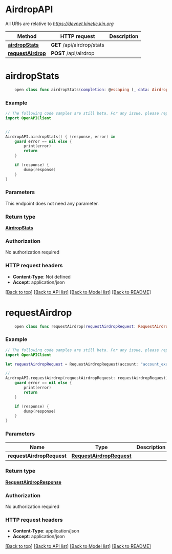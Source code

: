 # AirdropAPI

All URIs are relative to *https://devnet.kinetic.kin.org*

Method | HTTP request | Description
------------- | ------------- | -------------
[**airdropStats**](AirdropAPI.md#airdropstats) | **GET** /api/airdrop/stats | 
[**requestAirdrop**](AirdropAPI.md#requestairdrop) | **POST** /api/airdrop | 


# **airdropStats**
```swift
    open class func airdropStats(completion: @escaping (_ data: AirdropStats?, _ error: Error?) -> Void)
```



### Example
```swift
// The following code samples are still beta. For any issue, please report via http://github.com/OpenAPITools/openapi-generator/issues/new
import OpenAPIClient


// 
AirdropAPI.airdropStats() { (response, error) in
    guard error == nil else {
        print(error)
        return
    }

    if (response) {
        dump(response)
    }
}
```

### Parameters
This endpoint does not need any parameter.

### Return type

[**AirdropStats**](AirdropStats.md)

### Authorization

No authorization required

### HTTP request headers

 - **Content-Type**: Not defined
 - **Accept**: application/json

[[Back to top]](#) [[Back to API list]](../README.md#documentation-for-api-endpoints) [[Back to Model list]](../README.md#documentation-for-models) [[Back to README]](../README.md)

# **requestAirdrop**
```swift
    open class func requestAirdrop(requestAirdropRequest: RequestAirdropRequest, completion: @escaping (_ data: RequestAirdropResponse?, _ error: Error?) -> Void)
```



### Example
```swift
// The following code samples are still beta. For any issue, please report via http://github.com/OpenAPITools/openapi-generator/issues/new
import OpenAPIClient

let requestAirdropRequest = RequestAirdropRequest(account: "account_example", amount: "amount_example", commitment: "commitment_example", environment: "environment_example", index: 123, mint: "mint_example") // RequestAirdropRequest | 

// 
AirdropAPI.requestAirdrop(requestAirdropRequest: requestAirdropRequest) { (response, error) in
    guard error == nil else {
        print(error)
        return
    }

    if (response) {
        dump(response)
    }
}
```

### Parameters

Name | Type | Description  | Notes
------------- | ------------- | ------------- | -------------
 **requestAirdropRequest** | [**RequestAirdropRequest**](RequestAirdropRequest.md) |  | 

### Return type

[**RequestAirdropResponse**](RequestAirdropResponse.md)

### Authorization

No authorization required

### HTTP request headers

 - **Content-Type**: application/json
 - **Accept**: application/json

[[Back to top]](#) [[Back to API list]](../README.md#documentation-for-api-endpoints) [[Back to Model list]](../README.md#documentation-for-models) [[Back to README]](../README.md)

